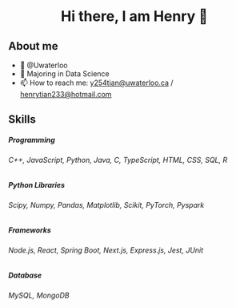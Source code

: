 # <p align="center">Hi there, I am Henry 👋</p>
## About me
- 🌱 @Uwaterloo
- 🔭 Majoring in Data Science
- 📫 How to reach me: y254tian@uwaterloo.ca / henrytian233@hotmail.com
## Skills
##### Programming 
###### C++, JavaScript, Python, Java, C, TypeScript, HTML, CSS, SQL, R  
##### Python Libraries 
###### Scipy, Numpy, Pandas, Matplotlib, Scikit, PyTorch, Pyspark  
##### Frameworks  
###### Node.js, React, Spring Boot, Next.js, Express.js, Jest, JUnit  
##### Database  
###### MySQL, MongoDB  
